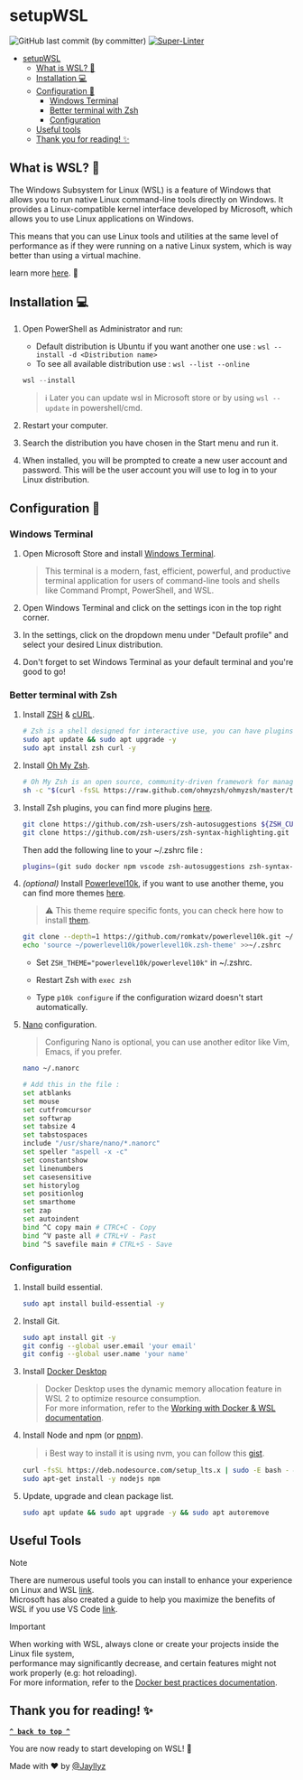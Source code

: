 # setupWSL

![GitHub last commit (by committer)](https://img.shields.io/github/last-commit/jayllyz/setupWSL)
[![Super-Linter](https://github.com/jayllyz/setupWSL/actions/workflows/lint.yml/badge.svg)](https://github.com/marketplace/actions/super-linter)

- [setupWSL](#setupwsl)
  - [What is WSL? :thinking:](#what-is-wsl-thinking)
  - [Installation :computer:](#installation-computer)
  - [Configuration :wrench:](#configuration-wrench)
    - [Windows Terminal](#windows-terminal)
    - [Better terminal with Zsh](#better-terminal-with-zsh)
    - [Configuration](#configuration)
  - [Useful tools](#useful-tools)
  - [Thank you for reading! :sparkles:](#thank-you-for-reading-sparkles)

## What is WSL? :thinking:

The Windows Subsystem for Linux (WSL) is a feature of Windows that allows you to run native Linux command-line tools directly on Windows. It provides a Linux-compatible kernel interface developed by Microsoft, which allows you to use Linux applications on Windows.

This means that you can use Linux tools and utilities at the same level of performance as if they were running on a native Linux system, which is way better than using a virtual machine.

learn more [here](https://learn.microsoft.com/en-us/windows/wsl/about). :book:

## Installation :computer:

1. Open PowerShell as Administrator and run:

   - Default distribution is Ubuntu if you want another one use : `wsl --install -d <Distribution name>`
   - To see all available distribution use : `wsl --list --online`

   ```powershell
   wsl --install
   ```

     > ℹ️ Later you can update wsl in Microsoft store or by using `wsl --update` in powershell/cmd.

2. Restart your computer.

3. Search the distribution you have chosen in the Start menu and run it.

4. When installed, you will be prompted to create a new user account and password. This will be the user account you will use to log in to your Linux distribution.

## Configuration :wrench:

### Windows Terminal

1. Open Microsoft Store and install [Windows Terminal](https://apps.microsoft.com/store/detail/windows-terminal/9N0DX20HK701?hl=fr-fr&gl=fr&rtc=1).

   > This terminal is a modern, fast, efficient, powerful, and productive terminal application for users of command-line tools and shells like Command Prompt, PowerShell, and WSL.

2. Open Windows Terminal and click on the settings icon in the top right corner.

3. In the settings, click on the dropdown menu under "Default profile" and select your desired Linux distribution.

4. Don't forget to set Windows Terminal as your default terminal and you're good to go!

### Better terminal with Zsh

1. Install [ZSH](https://zsh.sourceforge.io/) & [cURL](https://curl.se/).

   ```bash
   # Zsh is a shell designed for interactive use, you can have plugins, themes, etc.
   sudo apt update && sudo apt upgrade -y
   sudo apt install zsh curl -y
   ```

2. Install [Oh My Zsh](https://ohmyz.sh/).

   ```bash
   # Oh My Zsh is an open source, community-driven framework for managing your Zsh configuration.
   sh -c "$(curl -fsSL https://raw.github.com/ohmyzsh/ohmyzsh/master/tools/install.sh)"
   ```

3. Install Zsh plugins, you can find more plugins [here](https://github.com/ohmyzsh/ohmyzsh/wiki/Plugins).

   ```bash
   git clone https://github.com/zsh-users/zsh-autosuggestions ${ZSH_CUSTOM:-~/.oh-my-zsh/custom}/plugins/zsh-autosuggestions
   git clone https://github.com/zsh-users/zsh-syntax-highlighting.git ${ZSH_CUSTOM:-~/.oh-my-zsh/custom}/plugins/zsh-syntax-highlighting
   ```

   Then add the following line to your ~/.zshrc file :

   ```bash
   plugins=(git sudo docker npm vscode zsh-autosuggestions zsh-syntax-highlighting)
   ```

4. *(optional)* Install [Powerlevel10k](https://github.com/romkatv/powerlevel10k), if you want to use another theme, you can find more themes [here](https://github.com/ohmyzsh/ohmyzsh/wiki/Themes).

   > ⚠️ This theme require specific fonts, you can check here how to install [them](https://github.com/romkatv/powerlevel10k#meslo-nerd-font-patched-for-powerlevel10k).

   ```bash
   git clone --depth=1 https://github.com/romkatv/powerlevel10k.git ~/powerlevel10k
   echo 'source ~/powerlevel10k/powerlevel10k.zsh-theme' >>~/.zshrc
   ```

   - Set `ZSH_THEME="powerlevel10k/powerlevel10k"` in ~/.zshrc.

   - Restart Zsh with `exec zsh`

   - Type `p10k configure` if the configuration wizard doesn't start automatically.

5. [Nano](https://www.nano-editor.org/) configuration.
   > Configuring Nano is optional, you can use another editor like Vim, Emacs, if you prefer.

   ```bash
   nano ~/.nanorc

   # Add this in the file :
   set atblanks
   set mouse
   set cutfromcursor
   set softwrap
   set tabsize 4
   set tabstospaces
   include "/usr/share/nano/*.nanorc"
   set speller "aspell -x -c"
   set constantshow
   set linenumbers
   set casesensitive
   set historylog
   set positionlog
   set smarthome
   set zap
   set autoindent
   bind ^C copy main # CTRC+C - Copy
   bind ^V paste all # CTRL+V - Past
   bind ^S savefile main # CTRL+S - Save
   ```

### Configuration

1. Install build essential.

   ```bash
   sudo apt install build-essential -y
   ```

2. Install Git.

   ```bash
   sudo apt install git -y
   git config --global user.email 'your email'
   git config --global user.name 'your name'
   ```

3. Install [Docker Desktop](https://docs.docker.com/desktop/wsl/)

   > Docker Desktop uses the dynamic memory allocation feature in WSL 2 to optimize resource consumption.<br>
   > For more information, refer to the [Working with Docker & WSL documentation](https://docs.docker.com/desktop/wsl/).

5. Install Node and npm (or [pnpm](https://pnpm.io/installation)).
   > :information_source: Best way to install it is using nvm, you can follow this [gist](https://gist.github.com/d2s/372b5943bce17b964a79).

   ```bash
   curl -fsSL https://deb.nodesource.com/setup_lts.x | sudo -E bash - &&\
   sudo apt-get install -y nodejs npm
   ```

6. Update, upgrade and clean package list.

   ```bash
   sudo apt update && sudo apt upgrade -y && sudo apt autoremove
   ```

## Useful Tools

> [!NOTE]
> There are numerous useful tools you can install to enhance your experience on Linux and WSL [link](more.md). <br>
> Microsoft has also created a guide to help you maximize the benefits of WSL if you use VS Code [link](https://docs.microsoft.com/en-us/windows/wsl/tutorials/wsl-vscode).

> [!IMPORTANT]  
> When working with WSL, always clone or create your projects inside the Linux file system, <br> performance may significantly decrease, and certain features might not work properly (e.g: hot reloading).<br>
> For more information, refer to the [Docker best practices documentation](https://docs.docker.com/desktop/wsl/best-practices/).

## Thank you for reading! :sparkles:

**[`^ back to top ^`](#setupwsl)**

You are now ready to start developing on WSL! :tada:

Made with :heart: by [@Jayllyz](https://github.com/Jayllyz)
